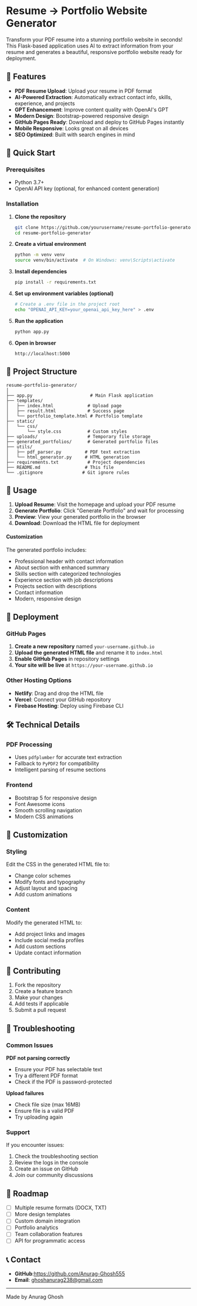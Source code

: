 # Resume → Portfolio Website Generator

Transform your PDF resume into a stunning portfolio website in seconds! This Flask-based application uses AI to extract information from your resume and generates a beautiful, responsive portfolio website ready for deployment.

## 🌟 Features

- **PDF Resume Upload**: Upload your resume in PDF format
- **AI-Powered Extraction**: Automatically extract contact info, skills, experience, and projects
- **GPT Enhancement**: Improve content quality with OpenAI's GPT
- **Modern Design**: Bootstrap-powered responsive design
- **GitHub Pages Ready**: Download and deploy to GitHub Pages instantly
- **Mobile Responsive**: Looks great on all devices
- **SEO Optimized**: Built with search engines in mind

## 🚀 Quick Start

### Prerequisites

- Python 3.7+
- OpenAI API key (optional, for enhanced content generation)

### Installation

1. **Clone the repository**
   ```bash
   git clone https://github.com/yourusername/resume-portfolio-generator.git
   cd resume-portfolio-generator
   ```

2. **Create a virtual environment**
   ```bash
   python -m venv venv
   source venv/bin/activate  # On Windows: venv\Scripts\activate
   ```

3. **Install dependencies**
   ```bash
   pip install -r requirements.txt
   ```

4. **Set up environment variables (optional)**
   ```bash
   # Create a .env file in the project root
   echo "OPENAI_API_KEY=your_openai_api_key_here" > .env
   ```

5. **Run the application**
   ```bash
   python app.py
   ```

6. **Open in browser**
   ```
   http://localhost:5000
   ```

## 📁 Project Structure

```
resume-portfolio-generator/
│
├── app.py                      # Main Flask application
├── templates/
│   ├── index.html             # Upload page
│   ├── result.html            # Success page
│   └── portfolio_template.html # Portfolio template
├── static/
│   └── css/
│       └── style.css          # Custom styles
├── uploads/                   # Temporary file storage
├── generated_portfolios/      # Generated portfolio files
├── utils/
│   ├── pdf_parser.py         # PDF text extraction
│   └── html_generator.py     # HTML generation
├── requirements.txt           # Project dependencies
├── README.md                 # This file
└── .gitignore               # Git ignore rules
```

## 🔧 Usage


1. **Upload Resume**: Visit the homepage and upload your PDF resume
2. **Generate Portfolio**: Click "Generate Portfolio" and wait for processing
3. **Preview**: View your generated portfolio in the browser
4. **Download**: Download the HTML file for deployment


#### Customization

The generated portfolio includes:
- Professional header with contact information
- About section with enhanced summary
- Skills section with categorized technologies
- Experience section with job descriptions
- Projects section with descriptions
- Contact information
- Modern, responsive design

## 🚀 Deployment

### GitHub Pages

1. **Create a new repository** named `your-username.github.io`
2. **Upload the generated HTML file** and rename it to `index.html`
3. **Enable GitHub Pages** in repository settings
4. **Your site will be live** at `https://your-username.github.io`

### Other Hosting Options

- **Netlify**: Drag and drop the HTML file
- **Vercel**: Connect your GitHub repository
- **Firebase Hosting**: Deploy using Firebase CLI

## 🛠️ Technical Details

### PDF Processing

- Uses `pdfplumber` for accurate text extraction
- Fallback to `PyPDF2` for compatibility
- Intelligent parsing of resume sections


### Frontend

- Bootstrap 5 for responsive design
- Font Awesome icons
- Smooth scrolling navigation
- Modern CSS animations

## 🎨 Customization

### Styling

Edit the CSS in the generated HTML file to:
- Change color schemes
- Modify fonts and typography
- Adjust layout and spacing
- Add custom animations

### Content

Modify the generated HTML to:
- Add project links and images
- Include social media profiles
- Add custom sections
- Update contact information


## 🤝 Contributing

1. Fork the repository
2. Create a feature branch
3. Make your changes
4. Add tests if applicable
5. Submit a pull request


## 🐛 Troubleshooting

### Common Issues

**PDF not parsing correctly**
- Ensure your PDF has selectable text
- Try a different PDF format
- Check if the PDF is password-protected


**Upload failures**
- Check file size (max 16MB)
- Ensure file is a valid PDF
- Try uploading again

### Support

If you encounter issues:
1. Check the troubleshooting section
2. Review the logs in the console
3. Create an issue on GitHub
4. Join our community discussions

## 🚧 Roadmap

- [ ] Multiple resume formats (DOCX, TXT)
- [ ] More design templates
- [ ] Custom domain integration
- [ ] Portfolio analytics
- [ ] Team collaboration features
- [ ] API for programmatic access

## 📞 Contact

- **GitHub**:https://github.com/Anurag-Ghosh555
- **Email**: ghoshanurag238@gmail.com

---

Made by Anurag Ghosh